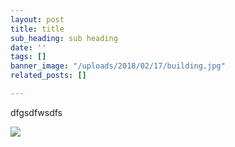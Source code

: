 ```yaml
---
layout: post
title: title
sub_heading: sub heading
date: ''
tags: []
banner_image: "/uploads/2018/02/17/building.jpg"
related_posts: []

---
```

dfgsdfwsdfs

![](/uploads/2018/02/17/neurons.jpg)